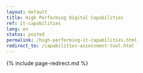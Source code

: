 ```yaml
---
layout: default
title: High Performing Digital Capabilities
ref: it-capabilities
lang: en
status: posted
permalink: /high-performing-it-capabilities.html
redirect_to: /capabilities-assessment-tool.html
---
```

<!--markdownlint-disable MD022-->
{% include page-redirect.md %}
